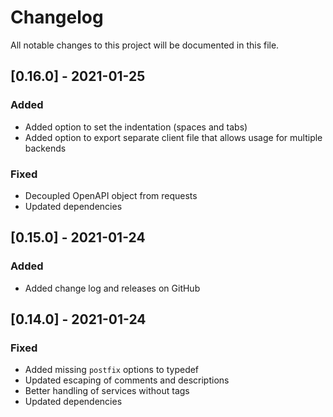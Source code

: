 # Changelog
All notable changes to this project will be documented in this file.

## [0.16.0] - 2021-01-25
### Added
- Added option to set the indentation (spaces and tabs)
- Added option to export separate client file that allows usage for multiple backends
### Fixed
- Decoupled OpenAPI object from requests
- Updated dependencies

## [0.15.0] - 2021-01-24
### Added
- Added change log and releases on GitHub

## [0.14.0] - 2021-01-24
### Fixed
- Added missing `postfix` options to typedef
- Updated escaping of comments and descriptions
- Better handling of services without tags
- Updated dependencies
